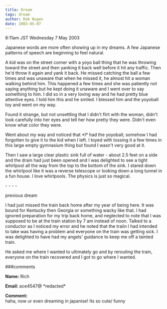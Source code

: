 ```yaml
---
title: Dream
tags: dream
author: Rob Nugen
date: 2003-05-07
---
```


<p class=date>8:11am JST Wednesday 7 May 2003</p>

<p>Japanese words are more often showing up in my dreams. A few
Japanese patterns of speech are beginning to feel natural.</p>

<p class=dream>A kid was on the street corner with a yoyo ball thing
that he was throwing toward the street and then yanking it back well
before it hit any traffic.  Then he'd throw it again and yank it back.
He missed catching the ball a few times and was unaware that when he
missed it, he almost hit a woman walking behind him.  This happened a
few times and she was patiently not saying anything but he kept doing
it unaware and I went over to say something to him.  I did so in a
very loving way and he had pretty blue attentive eyes.  I told him
this and he smiled.  I blessed him and the yoyoball toy and went on my
way.</p>

<p class=dream>Found it strange, but not unsettling that I didn't
flirt with the woman, didn't look carefully into her eyes and tell her
how pretty they were.  Didn't even know what color they were.</p>

<p class=dream>Went about my way and noticed that *I* had the
yoyoball; somehow I had forgotten to give it to the kid when I left.
I toyed with tossing it a few times in this large empty gymnasium
thing but found I wasn't very good at it.</p>

<p class=dream>Then I saw a large clear plastic sink full of water -
about 2.5 feet on a side and the drain had just been opened and I was
delighted to see a tight whirlpool all the way from the top to the
bottom of the sink.  I stared down the whirlpool like it was a reverse
telescope or looking down a long tunnel in a fun house.  I love
whirlpools.  The physics is just so magical.</p>

<p>- - - -</p>

<p>previous dream</p>

<p class=dream>I had just missed the train back home after my year of
being here.  It was bound for Kentucky then Georgia or something wacky
like that.  I had ignored preparation for my trip back home, and
neglected to note that I was supposed to be at the train station by 7
am instead of noon.  Talked to a conductor as I noticed my error and
he noted that the traiin I had intended to take was having a problem
and everyone on the train was getting sick.  I was delighted to have
had my angels' guidance to keep me off a tainted train.</p>

<p class=dream>He asked me where I wanted to ultimately go and by
rerouting the train, everyone on the train recovered and I got to go
where I wanted.</p>

###comments

<p><b>Name:</b> Rich

<p><b>Email:</b> ace4547@ *redacted*

<p><b>Comment:</b>
<br>haha, now ur even dreaming in japanise!  Its so cute/ funny


